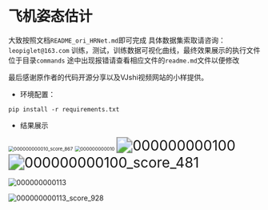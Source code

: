 # 飞机姿态估计

大致按照文档`README_ori_HRNet.md`即可完成
具体数据集索取请咨询：`leopiglet@163.com`
训练，测试，训练数据可视化曲线，最终效果展示的执行文件位于目录`commands`
途中出现报错请查看相应文件的`readme.md`文件以便修改

最后感谢原作者的代码开源分享以及VJshi视频网站的小样提供。



+ 环境配置：

`pip install -r requirements.txt`





+ 结果展示

<img src="/home/ly/PycharmProjects/HRNet_AIR/vis/000000000010_score_867.png" alt="000000000010_score_867" style="zoom: 67%;" />



<img src="/home/ly/Dataset/AIR/images/val2017/000000000010.jpg" alt="000000000010" style="zoom:67%;" />



<img src="/home/ly/Dataset/AIR/images/val2017/000000000100.jpg" alt="000000000100" style="zoom:200%;" />



<img src="/home/ly/PycharmProjects/HRNet_AIR/vis/000000000100_score_481.png" alt="000000000100_score_481" style="zoom:200%;" />



![000000000113](/home/ly/Dataset/AIR/images/val2017/000000000113.jpg)



![000000000113_score_928](/home/ly/PycharmProjects/HRNet_AIR/vis/000000000113_score_928.png)